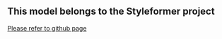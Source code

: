 ## This model belongs to the Styleformer project

[Please refer to github page](https://github.com/PrithivirajDamodaran/Styleformer)

